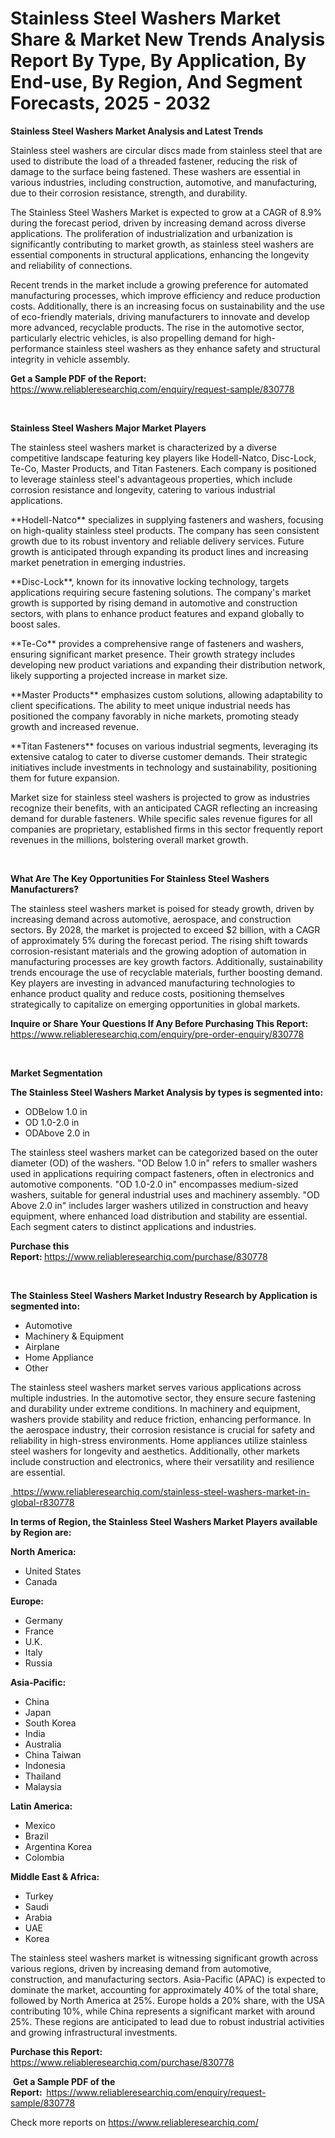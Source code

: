 <p><h1>Stainless Steel Washers Market Share & Market New Trends Analysis Report By Type, By Application, By End-use, By Region, And Segment Forecasts, 2025 - 2032</h1></p><p><strong>Stainless Steel Washers Market Analysis and Latest Trends</strong></p>
<p><p>Stainless steel washers are circular discs made from stainless steel that are used to distribute the load of a threaded fastener, reducing the risk of damage to the surface being fastened. These washers are essential in various industries, including construction, automotive, and manufacturing, due to their corrosion resistance, strength, and durability.</p><p>The Stainless Steel Washers Market is expected to grow at a CAGR of 8.9% during the forecast period, driven by increasing demand across diverse applications. The proliferation of industrialization and urbanization is significantly contributing to market growth, as stainless steel washers are essential components in structural applications, enhancing the longevity and reliability of connections.</p><p>Recent trends in the market include a growing preference for automated manufacturing processes, which improve efficiency and reduce production costs. Additionally, there is an increasing focus on sustainability and the use of eco-friendly materials, driving manufacturers to innovate and develop more advanced, recyclable products. The rise in the automotive sector, particularly electric vehicles, is also propelling demand for high-performance stainless steel washers as they enhance safety and structural integrity in vehicle assembly.</p></p>
<p><strong>Get a Sample PDF of the Report:&nbsp;</strong> <a href="https://www.reliableresearchiq.com/enquiry/request-sample/830778?utm_campaign=2122&utm_medium=2&utm_source=Github&utm_content=ia&utm_term=18022025&utm_id=stainless-steel-washers">https://www.reliableresearchiq.com/enquiry/request-sample/830778</a></p>
<p>&nbsp;</p>
<p><strong>Stainless Steel Washers Major Market Players</strong></p>
<p><p>The stainless steel washers market is characterized by a diverse competitive landscape featuring key players like Hodell-Natco, Disc-Lock, Te-Co, Master Products, and Titan Fasteners. Each company is positioned to leverage stainless steel's advantageous properties, which include corrosion resistance and longevity, catering to various industrial applications.</p><p>**Hodell-Natco** specializes in supplying fasteners and washers, focusing on high-quality stainless steel products. The company has seen consistent growth due to its robust inventory and reliable delivery services. Future growth is anticipated through expanding its product lines and increasing market penetration in emerging industries.</p><p>**Disc-Lock**, known for its innovative locking technology, targets applications requiring secure fastening solutions. The company's market growth is supported by rising demand in automotive and construction sectors, with plans to enhance product features and expand globally to boost sales.</p><p>**Te-Co** provides a comprehensive range of fasteners and washers, ensuring significant market presence. Their growth strategy includes developing new product variations and expanding their distribution network, likely supporting a projected increase in market size.</p><p>**Master Products** emphasizes custom solutions, allowing adaptability to client specifications. The ability to meet unique industrial needs has positioned the company favorably in niche markets, promoting steady growth and increased revenue.</p><p>**Titan Fasteners** focuses on various industrial segments, leveraging its extensive catalog to cater to diverse customer demands. Their strategic initiatives include investments in technology and sustainability, positioning them for future expansion.</p><p>Market size for stainless steel washers is projected to grow as industries recognize their benefits, with an anticipated CAGR reflecting an increasing demand for durable fasteners. While specific sales revenue figures for all companies are proprietary, established firms in this sector frequently report revenues in the millions, bolstering overall market growth.</p></p>
<p>&nbsp;</p>
<p><strong>What Are The Key Opportunities For Stainless Steel Washers Manufacturers?</strong></p>
<p><p>The stainless steel washers market is poised for steady growth, driven by increasing demand across automotive, aerospace, and construction sectors. By 2028, the market is projected to exceed $2 billion, with a CAGR of approximately 5% during the forecast period. The rising shift towards corrosion-resistant materials and the growing adoption of automation in manufacturing processes are key growth factors. Additionally, sustainability trends encourage the use of recyclable materials, further boosting demand. Key players are investing in advanced manufacturing technologies to enhance product quality and reduce costs, positioning themselves strategically to capitalize on emerging opportunities in global markets.</p></p>
<p><strong>Inquire or Share Your Questions If Any Before Purchasing This Report:</strong> <a href="https://www.reliableresearchiq.com/enquiry/pre-order-enquiry/830778?utm_campaign=2122&utm_medium=2&utm_source=Github&utm_content=ia&utm_term=18022025&utm_id=stainless-steel-washers">https://www.reliableresearchiq.com/enquiry/pre-order-enquiry/830778</a></p>
<p>&nbsp;</p>
<p><strong>Market Segmentation</strong></p>
<p><strong>The Stainless Steel Washers Market Analysis by types is segmented into:</strong></p>
<p><ul><li>ODBelow 1.0 in</li><li>OD 1.0-2.0 in</li><li>ODAbove 2.0 in</li></ul></p>
<p><p>The stainless steel washers market can be categorized based on the outer diameter (OD) of the washers. "OD Below 1.0 in" refers to smaller washers used in applications requiring compact fasteners, often in electronics and automotive components. "OD 1.0-2.0 in" encompasses medium-sized washers, suitable for general industrial uses and machinery assembly. "OD Above 2.0 in" includes larger washers utilized in construction and heavy equipment, where enhanced load distribution and stability are essential. Each segment caters to distinct applications and industries.</p></p>
<p><strong>Purchase this Report:&nbsp;</strong><a href="https://www.reliableresearchiq.com/purchase/830778?utm_campaign=2122&utm_medium=2&utm_source=Github&utm_content=ia&utm_term=18022025&utm_id=stainless-steel-washers">https://www.reliableresearchiq.com/purchase/830778</a></p>
<p>&nbsp;</p>
<p><strong>The Stainless Steel Washers Market Industry Research by Application is segmented into:</strong></p>
<p><ul><li>Automotive</li><li>Machinery & Equipment</li><li>Airplane</li><li>Home Appliance</li><li>Other</li></ul></p>
<p><p>The stainless steel washers market serves various applications across multiple industries. In the automotive sector, they ensure secure fastening and durability under extreme conditions. In machinery and equipment, washers provide stability and reduce friction, enhancing performance. In the aerospace industry, their corrosion resistance is crucial for safety and reliability in high-stress environments. Home appliances utilize stainless steel washers for longevity and aesthetics. Additionally, other markets include construction and electronics, where their versatility and resilience are essential.</p></p>
<p><a href="https://www.reliableresearchiq.com/stainless-steel-washers-market-in-global-r830778?utm_campaign=2122&utm_medium=2&utm_source=Github&utm_content=ia&utm_term=18022025&utm_id=stainless-steel-washers">&nbsp;https://www.reliableresearchiq.com/stainless-steel-washers-market-in-global-r830778</a></p>
<p><strong>In terms of Region, the Stainless Steel Washers Market Players available by Region are:</strong></p>
<p>
    <p> <strong> North America: </strong>
        <ul>
            <li>United States</li>
            <li>Canada</li>
        </ul>
        </p> 
    <p> <strong> Europe: </strong>
        <ul>
            <li>Germany</li>
            <li>France</li>
            <li>U.K.</li>
            <li>Italy</li>
            <li>Russia</li>
        </ul>
        </p> 
    <p> <strong> Asia-Pacific: </strong>
        <ul>
            <li>China</li>
            <li>Japan</li>
            <li>South Korea</li>
            <li>India</li>
            <li>Australia</li>
            <li>China Taiwan</li>
            <li>Indonesia</li>
            <li>Thailand</li>
            <li>Malaysia</li>
        </ul>
        </p> 
    <p> <strong> Latin America: </strong>
        <ul>
            <li>Mexico</li>
            <li>Brazil</li>
            <li>Argentina Korea</li>
            <li>Colombia</li>
        </ul>
        </p> 
    <p> <strong> Middle East & Africa: </strong>
        <ul>
            <li>Turkey</li>
            <li>Saudi</li>
            <li>Arabia</li>
            <li>UAE</li>
            <li>Korea</li>
        </ul>
    </p>
    </p>
<p><p>The stainless steel washers market is witnessing significant growth across various regions, driven by increasing demand from automotive, construction, and manufacturing sectors. Asia-Pacific (APAC) is expected to dominate the market, accounting for approximately 40% of the total share, followed by North America at 25%. Europe holds a 20% share, with the USA contributing 10%, while China represents a significant market with around 25%. These regions are anticipated to lead due to robust industrial activities and growing infrastructural investments.</p></p>
<p><strong>Purchase this Report: </strong><a href="https://www.reliableresearchiq.com/purchase/830778?utm_campaign=2122&utm_medium=2&utm_source=Github&utm_content=ia&utm_term=18022025&utm_id=stainless-steel-washers">https://www.reliableresearchiq.com/purchase/830778</a></p>
<p>&nbsp;<strong>Get a Sample PDF of the Report:&nbsp;&nbsp;</strong><a href="https://www.reliableresearchiq.com/enquiry/request-sample/830778?utm_campaign=2122&utm_medium=2&utm_source=Github&utm_content=ia&utm_term=18022025&utm_id=stainless-steel-washers">https://www.reliableresearchiq.com/enquiry/request-sample/830778</a></p>
<p><strong></strong></p>
<p>Check more reports on <a href="https://www.reliableresearchiq.com/?utm_campaign=2122&utm_medium=2&utm_source=Github&utm_content=ia&utm_term=18022025&utm_id=stainless-steel-washers">https://www.reliableresearchiq.com/</a></p>